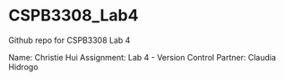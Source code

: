 # CSPB3308_Lab4
Github repo for CSPB3308 Lab 4

Name: Christie Hui
Assignment: Lab 4 - Version Control
Partner: Claudia Hidrogo
